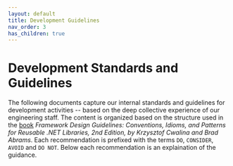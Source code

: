 ```yaml
---
layout: default
title: Development Guidelines
nav_order: 3
has_children: true
---
```


# Development Standards and Guidelines

The following documents capture our internal standards and guidelines for development activities -- based on the deep collective experience of our engineering staff. The content is organized based on the structure used in the [book](https://www.amazon.com/Framework-Design-Guidelines-Conventions-Libraries/dp/0321545613) _Framework Design Guidelines: Conventions, Idioms, and Patterns for Reusable .NET Libraries, 2nd Edition, by Krzysztof Cwalina and Brad Abrams_. Each recommendation is prefixed with the terms `DO`, `CONSIDER`, `AVOID` and `DO NOT`. Below each recommendation is an explaination of the guidance.
